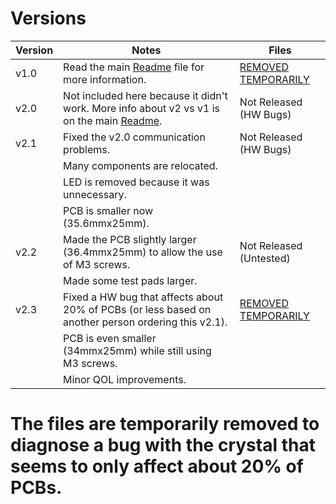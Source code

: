# Versions
|Version|Notes|Files|
|---|---|---|
|v1.0|Read the main [Readme](../README.md#version-10) file for more information.|[REMOVED TEMPORARILY](./)|
|v2.0|Not included here because it didn't work. More info about v2 vs v1 is on the main [Readme](../README.md).|Not Released (HW Bugs)|
|v2.1|Fixed the v2.0 communication problems.|Not Released (HW Bugs)|
||Many components are relocated.|
||LED is removed because it was unnecessary.|
||PCB is smaller now (35.6mmx25mm).|
|v2.2|Made the PCB slightly larger (36.4mmx25mm) to allow the use of M3 screws.|Not Released (Untested)|
||Made some test pads larger.|
|v2.3|Fixed a HW bug that affects about 20% of PCBs (or less based on another person ordering this v2.1).|[REMOVED TEMPORARILY](./)|
||PCB is even smaller (34mmx25mm) while still using M3 screws.||
||Minor QOL improvements.||

# The files are temporarily removed to diagnose a bug with the crystal that seems to only affect about 20% of PCBs.
